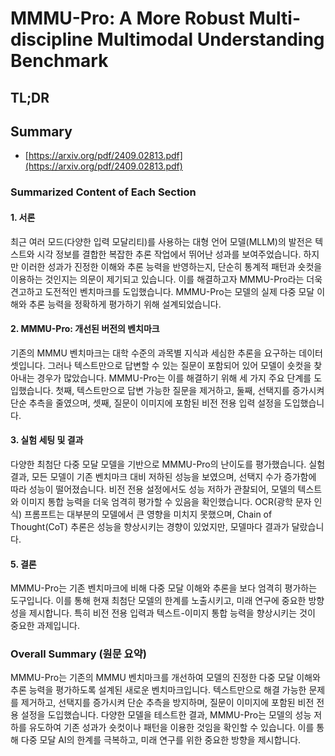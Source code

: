 # MMMU-Pro: A More Robust Multi-discipline Multimodal Understanding Benchmark
## TL;DR
## Summary
- [https://arxiv.org/pdf/2409.02813.pdf](https://arxiv.org/pdf/2409.02813.pdf)

### Summarized Content of Each Section

#### 1. 서론
최근 여러 모드(다양한 입력 모달리티)를 사용하는 대형 언어 모델(MLLM)의 발전은 텍스트와 시각 정보를 결합한 복잡한 추론 작업에서 뛰어난 성과를 보여주었습니다. 하지만 이러한 성과가 진정한 이해와 추론 능력을 반영하는지, 단순히 통계적 패턴과 숏컷을 이용하는 것인지는 의문이 제기되고 있습니다. 이를 해결하고자 MMMU-Pro라는 더욱 견고하고 도전적인 벤치마크를 도입했습니다. MMMU-Pro는 모델의 실제 다중 모달 이해와 추론 능력을 정확하게 평가하기 위해 설계되었습니다.

#### 2. MMMU-Pro: 개선된 버전의 벤치마크
기존의 MMMU 벤치마크는 대학 수준의 과목별 지식과 세심한 추론을 요구하는 데이터셋입니다. 그러나 텍스트만으로 답변할 수 있는 질문이 포함되어 있어 모델이 숏컷을 찾아내는 경우가 많았습니다. MMMU-Pro는 이를 해결하기 위해 세 가지 주요 단계를 도입했습니다. 첫째, 텍스트만으로 답변 가능한 질문을 제거하고, 둘째, 선택지를 증가시켜 단순 추측을 줄였으며, 셋째, 질문이 이미지에 포함된 비전 전용 입력 설정을 도입했습니다.

#### 3. 실험 세팅 및 결과
다양한 최첨단 다중 모달 모델을 기반으로 MMMU-Pro의 난이도를 평가했습니다. 실험 결과, 모든 모델이 기존 벤치마크 대비 저하된 성능을 보였으며, 선택지 수가 증가함에 따라 성능이 떨어졌습니다. 비전 전용 설정에서도 성능 저하가 관찰되어, 모델의 텍스트와 이미지 통합 능력을 더욱 엄격히 평가할 수 있음을 확인했습니다. OCR(광학 문자 인식) 프롬프트는 대부분의 모델에서 큰 영향을 미치지 못했으며, Chain of Thought(CoT) 추론은 성능을 향상시키는 경향이 있었지만, 모델마다 결과가 달랐습니다.

#### 5. 결론
MMMU-Pro는 기존 벤치마크에 비해 다중 모달 이해와 추론을 보다 엄격히 평가하는 도구입니다. 이를 통해 현재 최첨단 모델의 한계를 노출시키고, 미래 연구에 중요한 방향성을 제시합니다. 특히 비전 전용 입력과 텍스트-이미지 통합 능력을 향상시키는 것이 중요한 과제입니다.

### Overall Summary (원문 요약)

MMMU-Pro는 기존의 MMMU 벤치마크를 개선하여 모델의 진정한 다중 모달 이해와 추론 능력을 평가하도록 설계된 새로운 벤치마크입니다. 텍스트만으로 해결 가능한 문제를 제거하고, 선택지를 증가시켜 단순 추측을 방지하며, 질문이 이미지에 포함된 비전 전용 설정을 도입했습니다. 다양한 모델을 테스트한 결과, MMMU-Pro는 모델의 성능 저하를 유도하여 기존 성과가 숏컷이나 패턴을 이용한 것임을 확인할 수 있습니다. 이를 통해 다중 모달 AI의 한계를 극복하고, 미래 연구를 위한 중요한 방향을 제시합니다.
